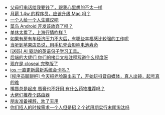 + [父母打电话给我要钱了，跟我心里想的不太一样](https://www.v2ex.com/t/1113589)
+ [月薪 1.4w 的程序员，应该升级 Mac 吗？](https://www.v2ex.com/t/1113570)
+ [一个人给一个人生建议吧](https://www.v2ex.com/t/1113601)
+ [菜鸟 Android 开发该放弃了吗？](https://www.v2ex.com/t/1113560)
+ [单休太累了，上海行情咋样？](https://www.v2ex.com/t/1113602)
+ [如果有房有车经济压力不大后，有哪些幸福感比较强的工作呢](https://www.v2ex.com/t/1113548)
+ [当听到苹果店员说，用手机壳会影响电池寿命](https://www.v2ex.com/t/1113572)
+ [[送码] AI 驱动的英语句子学习工具。](https://www.v2ex.com/t/1113566)
+ [后端的大佬们 你们的接口文档注释写道什么程度呀](https://www.v2ex.com/t/1113551)
+ [现在是 closeai 完整版了](https://www.v2ex.com/t/1113620)
+ [ios 一直更新最新系统会卡吗？](https://www.v2ex.com/t/1113618)
+ [[程序员聊聊吧] 今天把老脸豁出去了，开始玩抖音自媒体，真人出镜，起号真的难](https://www.v2ex.com/t/1113650)
+ [嘴唇总是起皮 唇膏也不好用 有什么药物推荐吗？](https://www.v2ex.com/t/1113694)
+ [大佬们推荐个路由器](https://www.v2ex.com/t/1113697)
+ [朋友准备裸辞，劝了无用](https://www.v2ex.com/t/1113702)
+ [你们招人的时候需求一个人但是招 2 个试用期实行末尾淘汰吗](https://www.v2ex.com/t/1113693)
